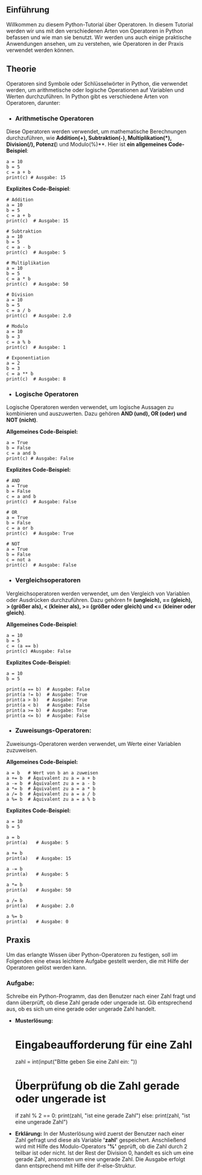 ## **Einführung**
Willkommen zu diesem Python-Tutorial über Operatoren. In diesem Tutorial werden wir uns mit den verschiedenen Arten von Operatoren in Python befassen und wie man sie benutzt. Wir werden uns auch einige praktische Anwendungen ansehen, um zu verstehen, wie Operatoren in der Praxis verwendet werden können.

## **Theorie**
Operatoren sind Symbole oder Schlüsselwörter in Python, die verwendet werden, um arithmetische oder logische Operationen auf Variablen und Werten durchzuführen. In Python gibt es verschiedene Arten von Operatoren, darunter:

* ### **Arithmetische Operatoren** 
Diese Operatoren werden verwendet, um mathematische Berechnungen durchzuführen, wie **Addition(+), Subtraktion(-), Multiplikation(*), Division(/), Potenz(**) und Modulo(%)**.
Hier ist **ein allgemeines Code-Beispiel**:

    a = 10
    b = 5
    c = a + b
    print(c) # Ausgabe: 15


**Explizites Code-Beispiel**:

    # Addition
    a = 10
    b = 5
    c = a + b
    print(c)  # Ausgabe: 15

    # Subtraktion
    a = 10
    b = 5
    c = a - b
    print(c)  # Ausgabe: 5

    # Multiplikation
    a = 10
    b = 5
    c = a * b
    print(c)  # Ausgabe: 50

    # Division
    a = 10
    b = 5
    c = a / b
    print(c)  # Ausgabe: 2.0

    # Modulo
    a = 10
    b = 3
    c = a % b
    print(c)  # Ausgabe: 1

    # Exponentiation
    a = 2
    b = 3
    c = a ** b
    print(c)  # Ausgabe: 8

* ### **Logische Operatoren**
Logische Operatoren werden verwendet, um logische Aussagen zu kombinieren und auszuwerten. Dazu gehören **AND (und), OR (oder) und NOT (nicht)**.

**Allgemeines Code-Beispiel:**

    a = True
    b = False
    c = a and b
    print(c) # Ausgabe: False

**Explizites Code-Beispiel:**

    # AND
    a = True
    b = False
    c = a and b
    print(c)  # Ausgabe: False

    # OR
    a = True
    b = False
    c = a or b
    print(c)  # Ausgabe: True

    # NOT
    a = True
    b = False
    c = not a
    print(c)  # Ausgabe: False

* ### **Vergleichsoperatoren**
Vergleichsoperatoren werden verwendet, um den Vergleich von Variablen oder Ausdrücken durchzuführen. Dazu gehören **!= (ungleich), == (gleich), > (größer als), < (kleiner als), >= (größer oder gleich) und <= (kleiner oder gleich)**.

**Allgemeines Code-Beispiel**:

    a = 10
    b = 5
    c = (a == b)
    print(c) #Ausgabe: False

**Explizites Code-Beispiel:**

    a = 10
    b = 5

    print(a == b)  # Ausgabe: False
    print(a != b)  # Ausgabe: True
    print(a > b)   # Ausgabe: True
    print(a < b)   # Ausgabe: False
    print(a >= b)  # Ausgabe: True
    print(a <= b)  # Ausgabe: False

* ### **Zuweisungs-Operatoren:**
Zuweisungs-Operatoren werden verwendet, um Werte einer Variablen zuzuweisen.

**Allgemeines Code-Beispiel:**

    a = b   # Wert von b an a zuweisen
    a += b  # Äquivalent zu a = a + b
    a -= b  # Äquivalent zu a = a - b
    a *= b  # Äquivalent zu a = a * b
    a /= b  # Äquivalent zu a = a / b
    a %= b  # Äquivalent zu a = a % b

**Explizites Code-Beispiel:**

    a = 10
    b = 5

    a = b      
    print(a)   # Ausgabe: 5

    a += b
    print(a)   # Ausgabe: 15

    a -= b  
    print(a)   # Ausgabe: 5

    a *= b  
    print(a)   # Ausgabe: 50

    a /= b  
    print(a)   # Ausgabe: 2.0

    a %= b  
    print(a)   # Ausgabe: 0


## **Praxis**

Um das erlangte Wissen über Python-Operatoren zu festigen, soll im Folgenden eine etwas leichtere Aufgabe gestellt werden, die mit Hilfe der Operatoren gelöst werden kann.

### **Aufgabe:** 
Schreibe ein Python-Programm, das den Benutzer nach einer Zahl fragt und dann überprüft, ob diese Zahl gerade oder ungerade ist. Gib entsprechend aus, ob es sich um eine gerade oder ungerade Zahl handelt.

* **Musterlösung:**

    #  Eingabeaufforderung für eine Zahl
    zahl = int(input("Bitte geben Sie eine Zahl ein: "))

    #  Überprüfung ob die Zahl gerade oder ungerade ist
    if zahl % 2 == 0:
        print(zahl, "ist eine gerade Zahl")
    else:
        print(zahl, "ist eine ungerade Zahl")

* **Erklärung:** In der Musterlösung wird zuerst der Benutzer nach einer Zahl gefragt und diese als Variable **'zahl'** gespeichert. Anschließend wird mit Hilfe des Modulo-Operators **'%'** geprüft, ob die Zahl durch 2 teilbar ist oder nicht. Ist der Rest der Division 0, handelt es sich um eine gerade Zahl, ansonsten um eine ungerade Zahl. Die Ausgabe erfolgt dann entsprechend mit Hilfe der if-else-Struktur.







